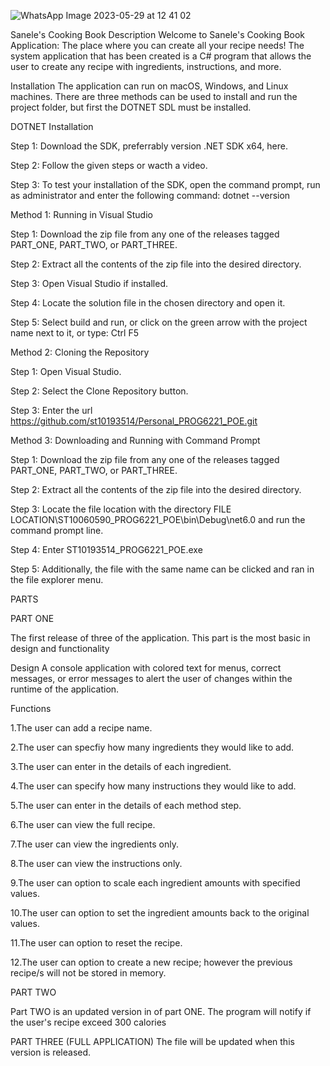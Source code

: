 ![WhatsApp Image 2023-05-29 at 12 41 02](https://github.com/st10193514/part2/assets/131609290/7fe3f667-54c1-4557-9c37-fabad05c0976)


Sanele's Cooking Book
Description
Welcome to Sanele's Cooking Book Application: The place where you can create all your recipe needs!
The system application that has been created is a C# program that allows the user to create any recipe with ingredients, instructions, and more.

Installation
The application can run on macOS, Windows, and Linux machines.
There are three methods can be used to install and run the project folder, but first the DOTNET SDL must be installed.

DOTNET Installation

Step 1: Download the SDK, preferrably version .NET SDK x64, here.

Step 2: Follow the given steps or wacth a video.

Step 3: To test your installation of the SDK, open the command prompt, run as administrator and enter the following command: dotnet --version

Method 1: Running in Visual Studio

Step 1: Download the zip file from any one of the releases tagged PART_ONE, PART_TWO, or PART_THREE.

Step 2: Extract all the contents of the zip file into the desired directory.

Step 3: Open Visual Studio if installed.

Step 4: Locate the solution file in the chosen directory and open it.

Step 5: Select build and run, or click on the green arrow with the project name next to it, or type: Ctrl F5

Method 2: Cloning the Repository

Step 1: Open Visual Studio.

Step 2: Select the Clone Repository button.

Step 3: Enter the url https://github.com/st10193514/Personal_PROG6221_POE.git

Method 3: Downloading and Running with Command Prompt

Step 1: Download the zip file from any one of the releases tagged PART_ONE, PART_TWO, or PART_THREE.

Step 2: Extract all the contents of the zip file into the desired directory.

Step 3: Locate the file location with the directory FILE LOCATION\ST10060590_PROG6221_POE\bin\Debug\net6.0 and run the command prompt line.

Step 4: Enter ST10193514_PROG6221_POE.exe

Step 5: Additionally, the file with the same name can be clicked and ran in the file explorer menu.

PARTS

PART ONE

The first release of three of the application. This part is the most basic in design and functionality

Design
A console application with colored text for menus, correct messages, or error messages to alert the user of changes within the runtime of the application.

Functions

1.The user can add a recipe name.

2.The user can specfiy how many ingredients they would like to add.

3.The user can enter in the details of each ingredient.

4.The user can specify how many instructions they would like to add.

5.The user can enter in the details of each method step.

6.The user can view the full recipe.

7.The user can view the ingredients only.

8.The user can view the instructions only.

9.The user can option to scale each ingredient amounts with specified values.

10.The user can option to set the ingredient amounts back to the original values.

11.The user can option to reset the recipe.

12.The user can option to create a new recipe; however the previous recipe/s will not be stored in memory.

PART TWO

Part TWO is an updated version in of part ONE. The program will notify if the user's recipe exceed 300 calories

PART THREE (FULL APPLICATION)
The file will be updated when this version is released.
